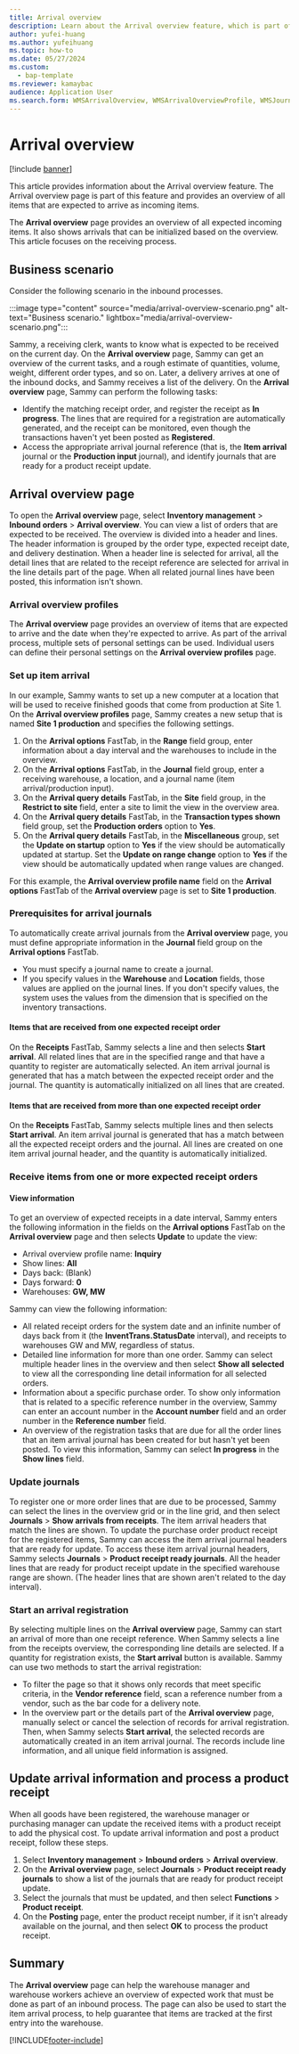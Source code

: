 ```yaml
---
title: Arrival overview
description: Learn about the Arrival overview feature, which is part of this feature and provides an overview of all items that are expected to arrive as incoming items.
author: yufei-huang
ms.author: yufeihuang
ms.topic: how-to
ms.date: 05/27/2024
ms.custom:
  - bap-template
ms.reviewer: kamaybac
audience: Application User
ms.search.form: WMSArrivalOverview, WMSArrivalOverviewProfile, WMSJournalTable
---
```


# Arrival overview

[!include [banner](../includes/banner.md)]

This article provides information about the Arrival overview feature. The Arrival overview page is part of this feature and provides an overview of all items that are expected to arrive as incoming items.

The **Arrival overview** page provides an overview of all expected incoming items. It also shows arrivals that can be initialized based on the overview. This article focuses on the receiving process.

## Business scenario

Consider the following scenario in the inbound processes.

:::image type="content" source="media/arrival-overview-scenario.png" alt-text="Business scenario." lightbox="media/arrival-overview-scenario.png":::

Sammy, a receiving clerk, wants to know what is expected to be received on the current day. On the **Arrival overview** page, Sammy can get an overview of the current tasks, and a rough estimate of quantities, volume, weight, different order types, and so on. Later, a delivery arrives at one of the inbound docks, and Sammy receives a list of the delivery. On the **Arrival overview** page, Sammy can perform the following tasks:

- Identify the matching receipt order, and register the receipt as **In progress**. The lines that are required for a registration are automatically generated, and the receipt can be monitored, even though the transactions haven't yet been posted as **Registered**.
- Access the appropriate arrival journal reference (that is, the **Item arrival** journal or the **Production input** journal), and identify journals that are ready for a product receipt update.

## Arrival overview page

To open the **Arrival overview** page, select **Inventory management** &gt; **Inbound orders** &gt; **Arrival overview**. You can view a list of orders that are expected to be received. The overview is divided into a header and lines. The header information is grouped by the order type, expected receipt date, and delivery destination. When a header line is selected for arrival, all the detail lines that are related to the receipt reference are selected for arrival in the line details part of the page. When all related journal lines have been posted, this information isn't shown.

### Arrival overview profiles

The **Arrival overview** page provides an overview of items that are expected to arrive and the date when they're expected to arrive. As part of the arrival process, multiple sets of personal settings can be used. Individual users can define their personal settings on the **Arrival overview profiles** page.

### Set up item arrival

In our example, Sammy wants to set up a new computer at a location that will be used to receive finished goods that come from production at Site 1. On the **Arrival overview profiles** page, Sammy creates a new setup that is named **Site 1 production** and specifies the following settings.

1. On the **Arrival options** FastTab, in the **Range** field group, enter information about a day interval and the warehouses to include in the overview.
1. On the **Arrival options** FastTab, in the **Journal** field group, enter a receiving warehouse, a location, and a journal name (item arrival/production input).
1. On the **Arrival query details** FastTab, in the **Site** field group, in the **Restrict to site** field, enter a site to limit the view in the overview area.
1. On the **Arrival query details** FastTab, in the **Transaction types shown** field group, set the **Production orders** option to **Yes**.
1. On the **Arrival query details** FastTab, in the **Miscellaneous** group, set the **Update on startup** option to **Yes** if the view should be automatically updated at startup. Set the **Update on range change** option to **Yes** if the view should be automatically updated when range values are changed.

For this example, the **Arrival overview profile name** field on the **Arrival options** FastTab of the **Arrival overview** page is set to **Site 1 production**.

### Prerequisites for arrival journals

To automatically create arrival journals from the **Arrival overview** page, you must define appropriate information in the **Journal** field group on the **Arrival options** FastTab.

- You must specify a journal name to create a journal.
- If you specify values in the **Warehouse** and **Location** fields, those values are applied on the journal lines. If you don't specify values, the system uses the values from the dimension that is specified on the inventory transactions.

#### Items that are received from one expected receipt order

On the **Receipts** FastTab, Sammy selects a line and then selects **Start arrival**. All related lines that are in the specified range and that have a quantity to register are automatically selected. An item arrival journal is generated that has a match between the expected receipt order and the journal. The quantity is automatically initialized on all lines that are created.

#### Items that are received from more than one expected receipt order

On the **Receipts** FastTab, Sammy selects multiple lines and then selects **Start arrival**. An item arrival journal is generated that has a match between all the expected receipt orders and the journal. All lines are created on one item arrival journal header, and the quantity is automatically initialized.

### Receive items from one or more expected receipt orders

#### View information

To get an overview of expected receipts in a date interval, Sammy enters the following information in the fields on the **Arrival options** FastTab on the **Arrival overview** page and then selects **Update** to update the view:

- Arrival overview profile name: **Inquiry**
- Show lines: **All**
- Days back: (Blank)
- Days forward: **0**
- Warehouses: **GW, MW**

Sammy can view the following information:

- All related receipt orders for the system date and an infinite number of days back from it (the **InventTrans.StatusDate** interval), and receipts to warehouses GW and MW, regardless of status.
- Detailed line information for more than one order. Sammy can select multiple header lines in the overview and then select **Show all selected** to view all the corresponding line detail information for all selected orders.
- Information about a specific purchase order. To show only information that is related to a specific reference number in the overview, Sammy can enter an account number in the **Account number** field and an order number in the **Reference number** field.
- An overview of the registration tasks that are due for all the order lines that an item arrival journal has been created for but hasn't yet been posted. To view this information, Sammy can select **In progress** in the **Show lines** field.

### Update journals

To register one or more order lines that are due to be processed, Sammy can select the lines in the overview grid or in the line grid, and then select **Journals** &gt; **Show arrivals from receipts**. The item arrival headers that match the lines are shown. To update the purchase order product receipt for the registered items, Sammy can access the item arrival journal headers that are ready for update. To access these item arrival journal headers, Sammy selects **Journals** &gt; **Product receipt ready journals**. All the header lines that are ready for product receipt update in the specified warehouse range are shown. (The header lines that are shown aren't related to the day interval).

### Start an arrival registration

By selecting multiple lines on the **Arrival overview** page, Sammy can start an arrival of more than one receipt reference. When Sammy selects a line from the receipts overview, the corresponding line details are selected. If a quantity for registration exists, the **Start arrival** button is available. Sammy can use two methods to start the arrival registration:

- To filter the page so that it shows only records that meet specific criteria, in the **Vendor reference** field, scan a reference number from a vendor, such as the bar code for a delivery note.
- In the overview part or the details part of the **Arrival overview** page, manually select or cancel the selection of records for arrival registration. Then, when Sammy selects **Start arrival**, the selected records are automatically created in an item arrival journal. The records include line information, and all unique field information is assigned.

## Update arrival information and process a product receipt

When all goods have been registered, the warehouse manager or purchasing manager can update the received items with a product receipt to add the physical cost. To update arrival information and post a product receipt, follow these steps.

1. Select **Inventory management** &gt; **Inbound orders** &gt; **Arrival overview**.
1. On the **Arrival overview** page, select **Journals** &gt; **Product receipt ready journals** to show a list of the journals that are ready for product receipt update.
1. Select the journals that must be updated, and then select **Functions** &gt; **Product receipt**.
1. On the **Posting** page, enter the product receipt number, if it isn't already available on the journal, and then select **OK** to process the product receipt.

## Summary

The **Arrival overview** page can help the warehouse manager and warehouse workers achieve an overview of expected work that must be done as part of an inbound process. The page can also be used to start the item arrival process, to help guarantee that items are tracked at the first entry into the warehouse.

[!INCLUDE[footer-include](../../includes/footer-banner.md)]
